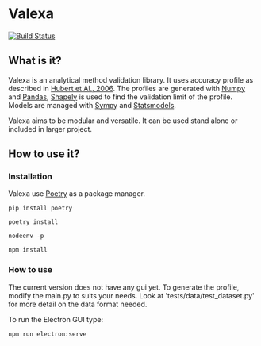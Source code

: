 # Valexa
[![Build Status](https://travis-ci.org/GroupeChemia/valexa.svg?branch=master)](https://travis-ci.org/GroupeChemia/valexa)

## What is it?

Valexa is an analytical method validation library. It uses accuracy profile as described in 
[Hubert et Al., 2006](https://www.sciencedirect.com/science/article/abs/pii/S0731708504003292). The profiles are 
generated with [Numpy](https://numpy.org/) and [Pandas](https://pandas.pydata.org/), 
[Shapely](https://github.com/Toblerity/Shapely) is used to find the validation limit of the profile. Models are managed
with [Sympy](https://www.sympy.org/) and [Statsmodels](https://www.statsmodels.org/).

Valexa aims to be modular and versatile. It can be used stand alone or included in larger project.

## How to use it?

### Installation

Valexa use [Poetry](https://python-poetry.org/) as a package manager.

    pip install poetry
    
    poetry install
    
    nodeenv -p
    
    npm install
    
### How to use

The current version does not have any gui yet. To generate the profile, modify the main.py to suits your needs. Look at
'tests/data/test_dataset.py' for more detail on the data format needed.

To run the Electron GUI type:

    npm run electron:serve

